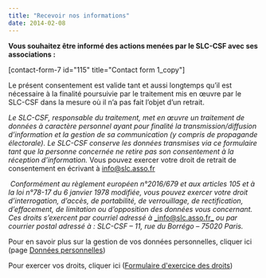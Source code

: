 ```yaml
---
title: "Recevoir nos informations"
date: 2014-02-08
---
```


**Vous souhaitez être informé des actions menées par le SLC-CSF avec ses associations :**

\[contact-form-7 id="115" title="Contact form 1\_copy"\]

Le présent consentement est valide tant et aussi longtemps qu’il est nécessaire à la finalité poursuivie par le traitement mis en œuvre par le SLC-CSF dans la mesure où il n’a pas fait l’objet d’un retrait.

_Le SLC-CSF, responsable du traitement, met en œuvre un traitement de données à caractère personnel ayant pour finalité la transmission/diffusion d’information et la gestion de sa communication (y compris de propagande électorale)._ _Le SLC-CSF conserve les données transmises via ce formulaire tant que la personne concernée ne retire pas son consentement à la réception d’information._ Vous pouvez exercer votre droit de retrait de consentement en écrivant à [info@slc.asso.fr](mailto:info@slc.asso.fr)

 _Conformément au règlement européen n°2016/679 et aux articles 105 et à la loi n°78-17 du 6 janvier 1978 modifiée, vous pouvez exercer votre droit d’interrogation, d’accès, de portabilité, de verrouillage, de rectification, d’effacement, de limitation ou d’opposition des données vous concernant. Ces droits s’exercent par courriel adressé à_ [_info@slc.asso.fr_](mailto:dpo@nanterre-coop-habitat.fr) _ou par courrier postal adressé à : SLC-CSF – 11, rue du Borrégo – 75020 Paris._

Pour en savoir plus sur la gestion de vos données personnelles, cliquer ici (page [Données personnelles](http://www3.slc.asso.fr/?page_id=476 "Données personnelles"))

Pour exercer vos droits, cliquer ici ([Formulaire d'exercice des droits](http://www3.slc.asso.fr/wp-content/uploads/2014/02/Formulaire-dexercice-des-droits.pdf))
